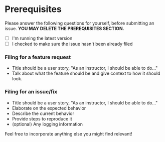 # Prerequisites
Please answer the following questions for yourself, before submitting an issue. **YOU MAY DELETE THE PREREQUISITES SECTION.**

- [ ] I'm running the latest version
- [ ] I checked to make sure the issue hasn't been already filed

### Filing for a feature request

- Title should be a user story, "As an instructor, I should be able to do..."
- Talk about what the feature should be and give context to how it should look.

### Filing for an issue/fix

- Title should be a user story, "As an instructor, I should be able to do..."
- Elaborate on the expected behavior
- Describe the current behavior
- Provide steps to reproduce it
- (optional) Any logging information

Feel free to incorporate anything else you might find relevant!
